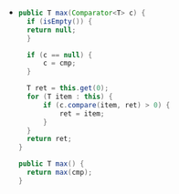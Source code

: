 - ```java
  public T max(Comparator<T> c) {
  	if (isEmpty()) {
  	return null;
  	}
  
  	if (c == null) {
  		c = cmp;
  	}
  
  	T ret = this.get(0);
  	for (T item : this) {
  		if (c.compare(item, ret) > 0) {
  			ret = item;
  		}
  	}
  	return ret;
  }
  
  public T max() {
  	return max(cmp);
  }
  ```